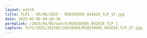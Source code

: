 ```yaml
---
layout: watch
title: TLP1 - 05/05/2025 - M20250505_042618_TLP_1T.jpg
date: 2025-05-05 04:26:18
permalink: /2025/05/05/watch/M20250505_042618_TLP_1
capture: TLP1/2025/202505/20250504/M20250505_042618_TLP_1T.jpg
---
```

